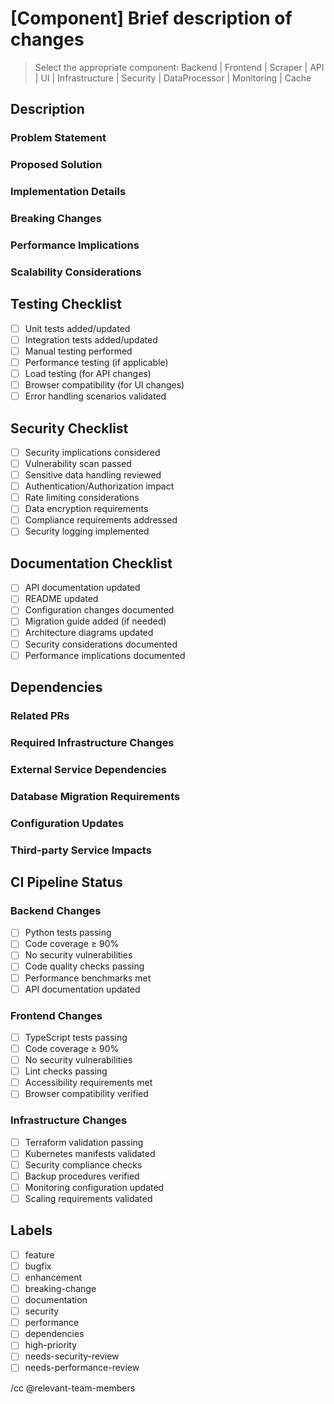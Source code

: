 # [Component] Brief description of changes

> Select the appropriate component: Backend | Frontend | Scraper | API | UI | Infrastructure | Security | DataProcessor | Monitoring | Cache

## Description

### Problem Statement
<!-- Describe the problem this PR addresses -->

### Proposed Solution
<!-- Explain your solution approach -->

### Implementation Details
<!-- Provide technical details of the implementation -->

### Breaking Changes
<!-- List any breaking changes and migration requirements -->

### Performance Implications
<!-- Describe performance impact and optimizations -->

### Scalability Considerations
<!-- Explain how this change impacts system scalability -->

## Testing Checklist
- [ ] Unit tests added/updated
- [ ] Integration tests added/updated
- [ ] Manual testing performed
- [ ] Performance testing (if applicable)
- [ ] Load testing (for API changes)
- [ ] Browser compatibility (for UI changes)
- [ ] Error handling scenarios validated

## Security Checklist
- [ ] Security implications considered
- [ ] Vulnerability scan passed
- [ ] Sensitive data handling reviewed
- [ ] Authentication/Authorization impact
- [ ] Rate limiting considerations
- [ ] Data encryption requirements
- [ ] Compliance requirements addressed
- [ ] Security logging implemented

## Documentation Checklist
- [ ] API documentation updated
- [ ] README updated
- [ ] Configuration changes documented
- [ ] Migration guide added (if needed)
- [ ] Architecture diagrams updated
- [ ] Security considerations documented
- [ ] Performance implications documented

## Dependencies

### Related PRs
<!-- List related pull requests -->

### Required Infrastructure Changes
<!-- Describe any infrastructure updates needed -->

### External Service Dependencies
<!-- List external service dependencies -->

### Database Migration Requirements
<!-- Describe any database changes -->

### Configuration Updates
<!-- List configuration changes needed -->

### Third-party Service Impacts
<!-- Describe impacts on third-party services -->

## CI Pipeline Status
<!-- These sections will be automatically updated by CI -->

### Backend Changes
- [ ] Python tests passing
- [ ] Code coverage ≥ 90%
- [ ] No security vulnerabilities
- [ ] Code quality checks passing
- [ ] Performance benchmarks met
- [ ] API documentation updated

### Frontend Changes
- [ ] TypeScript tests passing
- [ ] Code coverage ≥ 90%
- [ ] No security vulnerabilities
- [ ] Lint checks passing
- [ ] Accessibility requirements met
- [ ] Browser compatibility verified

### Infrastructure Changes
- [ ] Terraform validation passing
- [ ] Kubernetes manifests validated
- [ ] Security compliance checks
- [ ] Backup procedures verified
- [ ] Monitoring configuration updated
- [ ] Scaling requirements validated

## Labels
<!-- Select appropriate labels -->
- [ ] feature
- [ ] bugfix
- [ ] enhancement
- [ ] breaking-change
- [ ] documentation
- [ ] security
- [ ] performance
- [ ] dependencies
- [ ] high-priority
- [ ] needs-security-review
- [ ] needs-performance-review

/cc @relevant-team-members